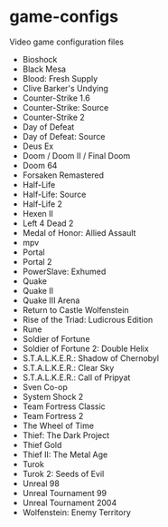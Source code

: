 # game-configs
Video game configuration files

* Bioshock
* Black Mesa
* Blood: Fresh Supply
* Clive Barker's Undying
* Counter-Strike 1.6
* Counter-Strike: Source
* Counter-Strike 2
* Day of Defeat
* Day of Defeat: Source
* Deus Ex
* Doom / Doom II / Final Doom
* Doom 64
* Forsaken Remastered
* Half-Life
* Half-Life: Source
* Half-Life 2
* Hexen II
* Left 4 Dead 2
* Medal of Honor: Allied Assault
* mpv
* Portal
* Portal 2
* PowerSlave: Exhumed
* Quake
* Quake II
* Quake III Arena
* Return to Castle Wolfenstein
* Rise of the Triad: Ludicrous Edition
* Rune
* Soldier of Fortune
* Soldier of Fortune 2: Double Helix
* S.T.A.L.K.E.R.: Shadow of Chernobyl
* S.T.A.L.K.E.R.: Clear Sky
* S.T.A.L.K.E.R.: Call of Pripyat
* Sven Co-op
* System Shock 2
* Team Fortress Classic
* Team Fortress 2
* The Wheel of Time
* Thief: The Dark Project
* Thief Gold
* Thief II: The Metal Age
* Turok
* Turok 2: Seeds of Evil
* Unreal 98
* Unreal Tournament 99
* Unreal Tournament 2004
* Wolfenstein: Enemy Territory
